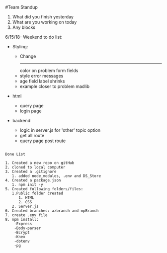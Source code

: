 #Team Standup
1. What did you finish yesterday
2. What are you working on today
3. Any blocks

6/15/18- Weekend to do list:
- Styling:
  - Change <hr> color on problem form fields
  - style error messages
  - age field label shrinks
  - example closer to problem madlib

- html
  - query page
  - login page

- backend
  - logic in server.js for 'other' topic option
  - get all route
  - query page post route


```

Done List

1. Created a new repo on gitHub
2. cloned to local computer
3. Created a .gitignore
   1. added node_modules, .env and DS_Store
4. Created a package.json
   1. npm init -y
5. Created following folders/files:
   1.Public folder created
      1. HTML
      2. CSS
   2. Server.js
6. Created branches: azbranch and mpBranch
7. create .env file
8. npm install:
    -Express
    -Body-parser
    -Bcrypt
    -Knex
    -dotenv
    -pg
